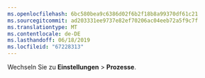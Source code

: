 ```yaml
---
ms.openlocfilehash: 6bc580bea9c6386d02f6b2f18b8a99370df61c21
ms.sourcegitcommit: ad203331ee9737e82ef70206ac04eeb72a5f9c7f
ms.translationtype: MT
ms.contentlocale: de-DE
ms.lasthandoff: 06/18/2019
ms.locfileid: "67228313"
---
```

Wechseln Sie zu **Einstellungen** > **Prozesse**.